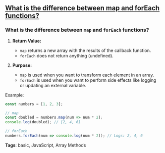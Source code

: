## [What is the difference between map and forEach functions?](#what-is-the-difference-between-map-and-foreach-functions)

### What is the difference between `map` and `forEach` functions?

1. **Return Value:**
   - `map` returns a new array with the results of the callback function.
   - `forEach` does not return anything (undefined).

2. **Purpose:**
   - `map` is used when you want to transform each element in an array.
   - `forEach` is used when you want to perform side effects like logging or updating an external variable.

Example:
```javascript
const numbers = [1, 2, 3];

// map
const doubled = numbers.map(num => num * 2);
console.log(doubled); // [2, 4, 6]

// forEach
numbers.forEach(num => console.log(num * 2)); // Logs: 2, 4, 6
```

**Tags**: basic, JavaScript, Array Methods


